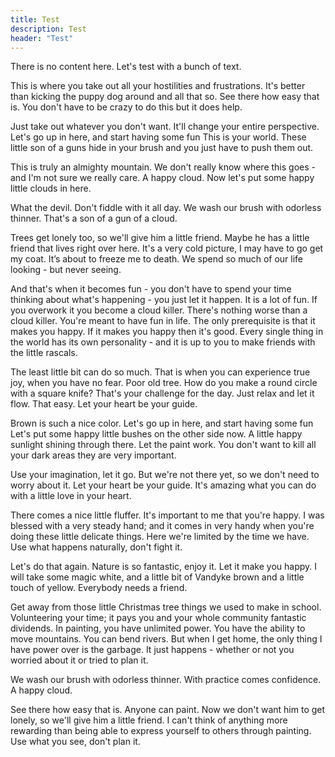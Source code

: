 ```yaml
---
title: Test
description: Test
header: "Test"
---
```


There is no content here. Let's test with a bunch of text. 

This is where you take out all your hostilities and frustrations. It's better than kicking the puppy dog around and all that so. See there how easy that is. You don't have to be crazy to do this but it does help.

Just take out whatever you don't want. It'll change your entire perspective. Let's go up in here, and start having some fun This is your world. These little son of a guns hide in your brush and you just have to push them out.

This is truly an almighty mountain. We don't really know where this goes - and I'm not sure we really care. A happy cloud. Now let's put some happy little clouds in here.

What the devil. Don't fiddle with it all day. We wash our brush with odorless thinner. That's a son of a gun of a cloud.

Trees get lonely too, so we'll give him a little friend. Maybe he has a little friend that lives right over here. It's a very cold picture, I may have to go get my coat. It’s about to freeze me to death. We spend so much of our life looking - but never seeing.

And that's when it becomes fun - you don't have to spend your time thinking about what's happening - you just let it happen. It is a lot of fun. If you overwork it you become a cloud killer. There's nothing worse than a cloud killer. You're meant to have fun in life. The only prerequisite is that it makes you happy. If it makes you happy then it's good. Every single thing in the world has its own personality - and it is up to you to make friends with the little rascals.

The least little bit can do so much. That is when you can experience true joy, when you have no fear. Poor old tree. How do you make a round circle with a square knife? That's your challenge for the day. Just relax and let it flow. That easy. Let your heart be your guide.

Brown is such a nice color. Let's go up in here, and start having some fun Let's put some happy little bushes on the other side now. A little happy sunlight shining through there. Let the paint work. You don't want to kill all your dark areas they are very important.

Use your imagination, let it go. But we're not there yet, so we don't need to worry about it. Let your heart be your guide. It's amazing what you can do with a little love in your heart.

There comes a nice little fluffer. It's important to me that you're happy. I was blessed with a very steady hand; and it comes in very handy when you're doing these little delicate things. Here we're limited by the time we have. Use what happens naturally, don't fight it.

Let's do that again. Nature is so fantastic, enjoy it. Let it make you happy. I will take some magic white, and a little bit of Vandyke brown and a little touch of yellow. Everybody needs a friend.

Get away from those little Christmas tree things we used to make in school. Volunteering your time; it pays you and your whole community fantastic dividends. In painting, you have unlimited power. You have the ability to move mountains. You can bend rivers. But when I get home, the only thing I have power over is the garbage. It just happens - whether or not you worried about it or tried to plan it.

We wash our brush with odorless thinner. With practice comes confidence. A happy cloud.

See there how easy that is. Anyone can paint. Now we don't want him to get lonely, so we'll give him a little friend. I can't think of anything more rewarding than being able to express yourself to others through painting. Use what you see, don't plan it.

